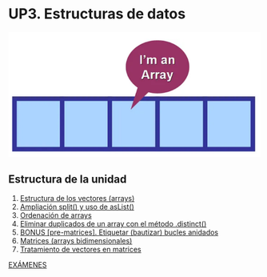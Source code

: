 # UP3. Estructuras de datos
![array](array.PNG)

## Estructura de la unidad
1.  [Estructura de los vectores (arrays)]()
2.  [Ampliación split() y uso de asList()]()
3.  [Ordenación de arrays]()
4.  [Eliminar duplicados de un array con el método .distinct()]()
5.  [BONUS [pre-matrices]. Etiquetar (bautizar) bucles anidados]()
6.  [Matrices (arrays bidimensionales)]()
7.  [Tratamiento de vectores en matrices]()
   
[EXÁMENES]()

